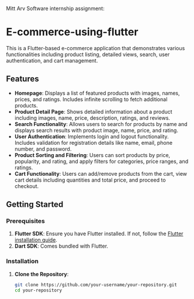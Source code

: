 Mitt Arv Software internship assignment:
# E-commerce-using-flutter

This is a Flutter-based e-commerce application that demonstrates various functionalities including product listing, detailed views, search, user authentication, and cart management.

## Features

- **Homepage**: Displays a list of featured products with images, names, prices, and ratings. Includes infinite scrolling to fetch additional products.
- **Product Detail Page**: Shows detailed information about a product including images, name, price, description, ratings, and reviews.
- **Search Functionality**: Allows users to search for products by name and displays search results with product image, name, price, and rating.
- **User Authentication**: Implements login and logout functionality. Includes validation for registration details like name, email, phone number, and password.
- **Product Sorting and Filtering**: Users can sort products by price, popularity, and rating, and apply filters for categories, price ranges, and ratings.
- **Cart Functionality**: Users can add/remove products from the cart, view cart details including quantities and total price, and proceed to checkout.

## Getting Started

### Prerequisites

1. **Flutter SDK**: Ensure you have Flutter installed. If not, follow the [Flutter installation guide](https://flutter.dev/docs/get-started/install).
2. **Dart SDK**: Comes bundled with Flutter.

### Installation

1. **Clone the Repository**:
   ```sh
   git clone https://github.com/your-username/your-repository.git
   cd your-repository
